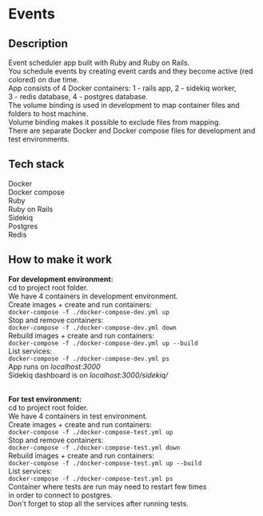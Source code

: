 # Events

## Description
Event scheduler app built with Ruby and Ruby on Rails.<br>
You schedule events by creating event cards and they become active (red colored) on due time.<br>
App consists of 4 Docker containers: 1 - rails app, 2 - sidekiq worker,<br>
3 - redis database, 4 - postgres database. <br>
The volume binding is used in development to map container files and folders to host machine.<br>
Volume binding makes it possible to exclude files from mapping.<br>
There are separate Docker and Docker compose files for development and test environments.<br>

## Tech stack
Docker<br>
Docker compose<br>
Ruby<br>
Ruby on Rails<br>
Sidekiq<br>
Postgres<br>
Redis<br>

## How to make it work

**For development environment:**<br>
cd to project root folder.<br>
We have 4 containers in development environment.<br>
Create images + create and run containers:<br>
`docker-compose -f ./docker-compose-dev.yml up`<br>
Stop and remove containers:<br>
`docker-compose -f ./docker-compose-dev.yml down`<br>
Rebuild images + create and run containers:<br>
`docker-compose -f ./docker-compose-dev.yml up --build`<br>
List services:<br>
`docker-compose -f ./docker-compose-dev.yml ps`<br>
App runs on *localhost:3000*<br>
Sidekiq dashboard is on *localhost:3000/sidekiq/*<br><br>

**For test environment:**<br>
cd to project root folder.<br>
We have 4 containers in test environment.<br>
Create images + create and run containers:<br>
`docker-compose -f ./docker-compose-test.yml up`<br>
Stop and remove containers:<br>
`docker-compose -f ./docker-compose-test.yml down`<br>
Rebuild images + create and run containers:<br>
`docker-compose -f ./docker-compose-test.yml up --build`<br>
List services:<br>
`docker-compose -f ./docker-compose-test.yml ps`<br>
Container where tests are run may need to restart few times<br>
in order to connect to postgres.<br>
Don't forget to stop all the services after running tests.<br><br>